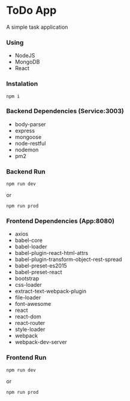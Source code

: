 # ToDo App
A simple task application

### Using
- NodeJS
- MongoDB
- React

### Instalation
```
npm i
```

### Backend Dependencies (Service:3003)
- body-parser
- express
- mongoose
- node-restful
- nodemon
- pm2

### Backend Run
```
npm run dev
```
or
```
npm run prod
```

### Frontend Dependencies (App:8080)
- axios
- babel-core
- babel-loader
- babel-plugin-react-html-attrs
- babel-plugin-transform-object-rest-spread
- babel-preset-es2015
- babel-preset-react
- bootstrap
- css-loader
- extract-text-webpack-plugin
- file-loader
- font-awesome
- react
- react-dom
- react-router
- style-loader
- webpack
- webpack-dev-server

### Frontend Run
```
npm run dev
```
or
```
npm run prod
```
